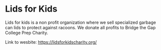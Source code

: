 # Lids for Kids #

Lids for kids is a non profit organization where we sell specialized garbage can lids to protect against racoons. We 
donate all profits to Bridge the Gap College Prep Charity. 

Link to wesbite: https://lidsforkidscharity.org/
